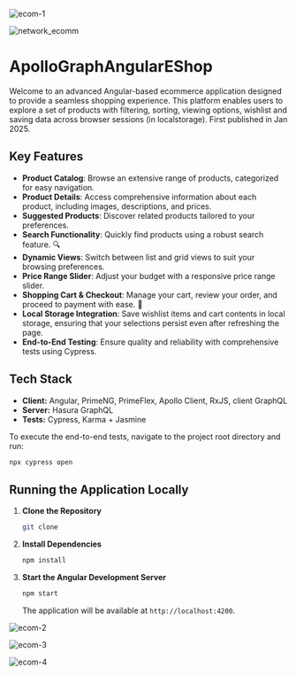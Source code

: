 
![ecom-1](https://github.com/user-attachments/assets/0ca6bdc5-efd1-4bcd-9f05-ee9fdb44345b)

![network_ecomm](https://github.com/user-attachments/assets/bd289a24-82ad-4b0c-8f36-1b504a882b3f)


# ApolloGraphAngularEShop

Welcome to an advanced Angular-based ecommerce application designed to provide a seamless shopping experience. This platform enables users to explore a set of products with filtering, sorting, viewing options, wishlist and saving data across browser sessions (in localstorage). First published in Jan 2025.

## Key Features

- **Product Catalog**: Browse an extensive range of products, categorized for easy navigation.
- **Product Details**: Access comprehensive information about each product, including images, descriptions, and prices.
- **Suggested Products**: Discover related products tailored to your preferences.
- **Search Functionality**: Quickly find products using a robust search feature. 🔍
- **Dynamic Views**: Switch between list and grid views to suit your browsing preferences.
- **Price Range Slider**: Adjust your budget with a responsive price range slider.
- **Shopping Cart & Checkout**: Manage your cart, review your order, and proceed to payment with ease. 🛒
- **Local Storage Integration**: Save wishlist items and cart contents in local storage, ensuring that your selections persist even after refreshing the page.
- **End-to-End Testing**: Ensure quality and reliability with comprehensive tests using Cypress.

## Tech Stack

- **Client:** Angular, PrimeNG, PrimeFlex, Apollo Client, RxJS, client GraphQL
- **Server:** Hasura GraphQL
- **Tests:** Cypress, Karma + Jasmine

To execute the end-to-end tests, navigate to the project root directory and run:

```bash
npx cypress open
```

## Running the Application Locally

1. **Clone the Repository**

   ```bash
   git clone
   ```

2. **Install Dependencies**

   ```bash
   npm install
   ```

3. **Start the Angular Development Server**

   ```bash
   npm start
   ```
   The application will be available at `http://localhost:4200`.

![ecom-2](https://github.com/user-attachments/assets/0ad835ed-40ec-4c91-9a8d-a5b333969828)

![ecom-3](https://github.com/user-attachments/assets/65405080-b4ce-40a7-931c-bcfa50ada577)

![ecom-4](https://github.com/user-attachments/assets/03371651-ca87-4e93-b8c7-3219484fc277)



